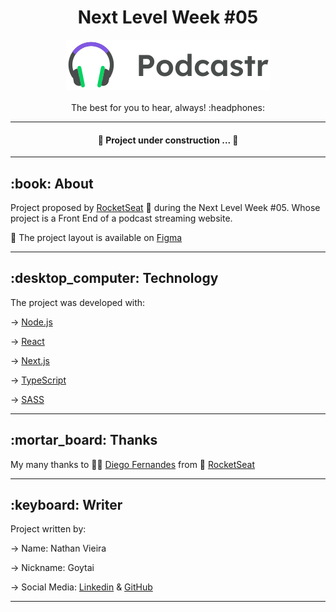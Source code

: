 <h1 align="center">Next Level Week #05</h1>

<p align="center">
  <img src="/.github/logo.svg" alt="Podcastr"/><br><br>
  The best for you to hear, always! :headphones:
</p>

------------
<h4 align="center">
   🚧 Project under construction ... 🚧
</h4>


------------
<h2>:book: About</h2>

Project proposed by [RocketSeat](https://rocketseat.com.br/ "RocketSeat") 🚀 during the Next Level Week #05. Whose project is a Front End of a podcast streaming website.

:pushpin: The project layout is available on <a href="https://www.figma.com/file/is9KGod2KJ8eINasYTA0ad/Podcastr?node-id=160%3A2761">Figma</a>

------------

<h2>:desktop_computer: Technology</h2>

The project was developed with:

&rarr; <a href="https://nodejs.org/"> Node.js </a>

&rarr; <a href="https://reactjs.org/"> React </a>

&rarr; <a href="https://nextjs.org/"> Next.js </a>

&rarr; <a href="https://www.typescriptlang.org/"> TypeScript </a>

&rarr; <a href="https://sass-lang.com/"> SASS </a>

------------
<h2>:mortar_board: Thanks</h2>

My many thanks to :man_teacher: [Diego Fernandes](https://rocketseat.com.br/ "Diego Fernandes") from 🚀 [RocketSeat](https://rocketseat.com.br/ "RocketSeat")

------------
<h2>:keyboard: Writer</h2>

Project written by:

&rarr; Name: Nathan Vieira

&rarr; Nickname: Goytai

&rarr; Social Media: [Linkedin](https://www.linkedin.com/in/goytai/ "Linkedin") & [GitHub](https://github.com/Goytai/ "GitHub")

------------
